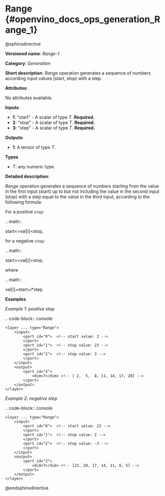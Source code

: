 # Range {#openvino_docs_ops_generation_Range_1}

@sphinxdirective

**Versioned name**: *Range-1*

**Category**: *Generation*

**Short description**: *Range* operation generates a sequence of numbers according input values [start, stop) with a step.

**Attributes**:

No attributes available.

**Inputs**:

* **1**: "start" - A scalar of type *T*. **Required.**
* **2**: "stop" - A scalar of type *T*. **Required.**
* **3**: "step" - A scalar of type *T*. **Required.**

**Outputs**:

* **1**: A tensor of type *T*.

**Types**

* *T*: any numeric type.

**Detailed description**:

*Range* operation generates a sequence of numbers starting from the value in the first input (start) up to but not including the value in the second input (stop) with a step equal to the value in the third input, according to the following formula:

For a positive ``step``:

.. math::

   start<=val[i]<stop,


for a negative ``step``:

.. math::
 
   start>=val[i]>stop,


where

.. math::

   val[i]=start+i*step


**Examples**

*Example 1: positive step*

.. code-block:: console

    <layer ... type="Range">
        <input>
            <port id="0">  <!-- start value: 2 -->
            </port>
            <port id="1">  <!-- stop value: 23 -->
            </port>
            <port id="2">  <!-- step value: 3 -->
            </port>
        </input>
        <output>
            <port id="3">
                <dim>7</dim> <!-- [ 2,  5,  8, 11, 14, 17, 20] -->
            </port>
        </output>
    </layer>


*Example 2: negative step*

.. code-block:: console

    <layer ... type="Range">
        <input>
            <port id="0">  <!-- start value: 23 -->
            </port>
            <port id="1">  <!-- stop value: 2 -->
            </port>
            <port id="2">  <!-- step value: -3 -->
            </port>
        </input>
        <output>
            <port id="3">
                <dim>7</dim> <!-- [23, 20, 17, 14, 11, 8, 5] -->
            </port>
        </output>
    </layer>

@endsphinxdirective
